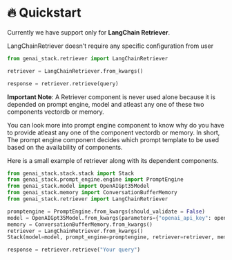 # 🔥 Quickstart

Currently we have support only for **LangChain Retriever**.

LangChainRetriever doesn't require any specific configuration from user

```py
from genai_stack.retriever import LangChainRetriever

retriever = LangChainRetriever.from_kwargs()

response = retriever.retrieve(query)
```

**Important Note**: A Retriever component is never used alone because it is depended on prompt engine, model and atleast any one of these two components vectordb or memory.

You can look more into prompt engine component to know why do you have to provide atleast any one of the component vectordb or memory. In short, The prompt engine component decides which prompt template to be used based on the availability of components.

Here is a small example of retriever along with its dependent components.

```py
from genai_stack.stack.stack import Stack
from genai_stack.prompt_engine.engine import PromptEngine
from genai_stack.model import OpenAIGpt35Model
from genai_stack.memory import ConversationBufferMemory
from genai_stack.retriever import LangChainRetriever

promptengine = PromptEngine.from_kwargs(should_validate = False)
model = OpenAIGpt35Model.from_kwargs(parameters={"openai_api_key": openai_api_key})
memory = ConversationBufferMemory.from_kwargs()
retriever = LangChainRetriever.from_kwargs()
Stack(model=model, prompt_engine=promptengine, retriever=retriever, memory=memory)

response = retriever.retrieve("Your query")
```

